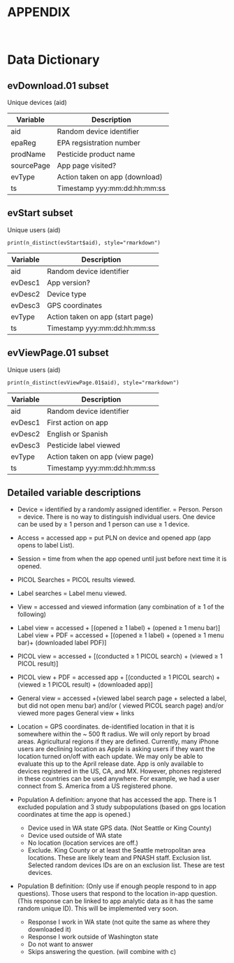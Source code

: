 # APPENDIX

<br>

# Data Dictionary 

## evDownload.01 subset

Unique devices (aid)

| Variable      | Description                    |
|---------------|--------------------------------|
| aid           | Random device identifier       |
| epaReg        | EPA regsistration number       |
| prodName      | Pesticide product name         |
| sourcePage    | App page visited?              |
| evType        | Action taken on app (download) |
| ts            | Timestamp yyy:mm:dd:hh:mm:ss   |


## evStart subset

Unique users (aid)

```{r unique-evStart-users, echo=F, warning=F, message=F}
print(n_distinct(evStart$aid), style="rmarkdown")
```


| Variable      | Description                     |
|---------------|---------------------------------|
| aid           | Random device identifier        |
| evDesc1       | App version?                    |
| evDesc2       | Device type                     |
| evDesc3       | GPS coordinates                 |
| evType        | Action taken on app (start page) |
| ts            | Timestamp yyy:mm:dd:hh:mm:ss    |

## evViewPage.01 subset

Unique users (aid)

```{r unique-evViewpage-users, echo=F, warning=F, message=F}
print(n_distinct(evViewPage.01$aid), style="rmarkdown")
```

| Variable      | Description                     |
|---------------|---------------------------------|
| aid           | Random device identifier        |
| evDesc1       | First action on app             |
| evDesc2       | English or Spanish              |
| evDesc3       | Pesticide label viewed          |
| evType        | Action taken on app (view page) |
| ts            | Timestamp yyy:mm:dd:hh:mm:ss    |

## Detailed variable descriptions

- Device = identified by a randomly assigned identifier. = Person. Person = device. There is no way to distinguish individual users. One device can be used by ≥ 1 person and 1 person can use ≥ 1 device.
- Access = accessed app = put PLN on device and opened app (app opens to label List).
- Session = time from when the app opened until just before next time it is opened.
- PICOL Searches = PICOL results viewed.
- Label searches = Label menu viewed.
- View = accessed and viewed information (any combination of ≥ 1 of the following)
- Label view = accessed + [(opened ≥ 1 label) + (opened ≥ 1 menu bar)] 
Label view + PDF = accessed + [(opened ≥ 1 label) + (opened ≥ 1 menu bar)+ (downloaded label PDF)] 
- PICOL view = accessed + [(conducted ≥ 1 PICOL search) + (viewed ≥ 1 PICOL result)]
- PICOL view + PDF  = accessed app + [(conducted ≥ 1 PICOL search) + (viewed ≥ 1 PICOL result) + (downloaded app)]
- General  view = accessed +(viewed label search page + selected a label, but did not open menu bar) and/or ( viewed PICOL search page) and/or viewed more pages
General  view + links
- Location = GPS coordinates. de-identified location in that it is somewhere within the ~ 500 ft radius. We will only report by broad areas. Agricultural regions if they are defined. Currently, many iPhone users are declining location as Apple is asking users if they want the location turned on/off with each update.  We may only be able to evaluate this up to the April release date.
 App is only available to devices registered in the US, CA, and MX. However, phones registered in these countries can be used anywhere. For example, we had a user connect from S. America from a US registered phone. 
- Population A definition: anyone that has accessed the app.  There is 1 excluded population and 3 study subpopulations (based on gps location coordinates at time the app is opened.)
    - Device used in WA state GPS data. (Not Seattle or King County)
    - Device used outside of WA state
    - No location (location services are off.)
    - Exclude. King County or at least the Seattle metropolitan area locations.  These are likely team and PNASH staff. Exclusion list. Selected random devices IDs are on an exclusion list. These are test devices. 

- Population B definition: (Only use if enough people respond to in app questions). Those users that respond to the location in-app question. (This response can be linked to app analytic data as it has the same random unique ID). This will be implemented very soon.
    - Response I work in WA state (not quite the same as where they downloaded it)
    - Response I work outside of Washington state
    - Do not want to answer
    - Skips answering the question.  (will combine with c)
